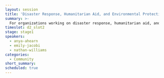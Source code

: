 ```yaml
---
layout: session
title: 'Disaster Response, Humanitarian Aid, and Environmental Protection Mapping'
summary: >-
  For organizations working on disaster response, humanitarian aid, and environmental protection around the world, access to better data is a critical barrier to overcome. Without data about where people and places are located, even the best map-based tools are out of reach.
timeslot: d2_slot2
stage: stage1
speakers:
  - anya-ahearn
  - emily-jacobi
  - nathan-williams
categories:
  - Community
short_summary: 
scheduled: true
---
```


